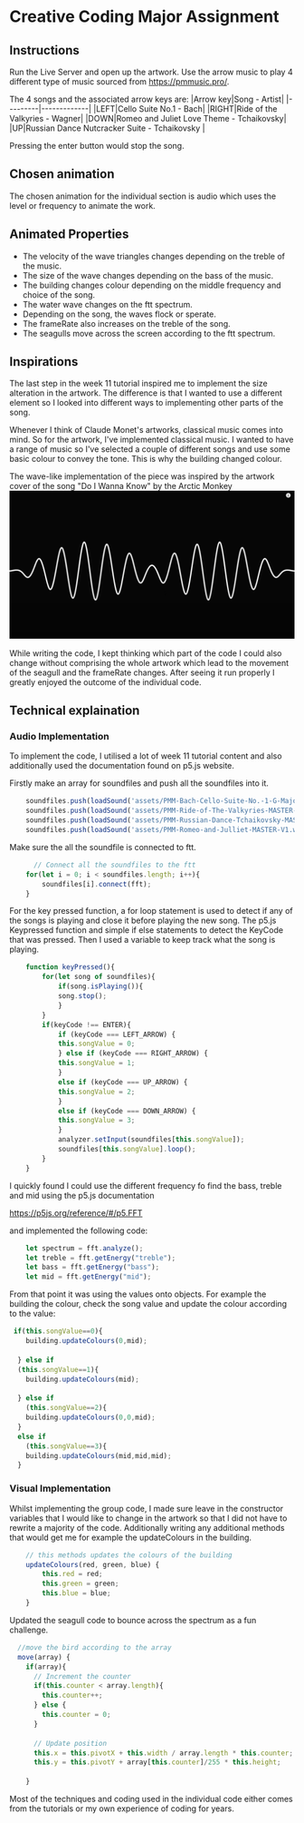 # Creative Coding Major Assignment

## Instructions

Run the Live Server and open up the artwork.
Use the arrow music to play 4 different type of music sourced from <https://pmmusic.pro/>.

The 4 songs and the associated arrow keys are:
|Arrow key|Song - Artist|
|---------|-------------|
|LEFT|Cello Suite No.1 - Bach|
|RIGHT|Ride of the Valkyries - Wagner|
|DOWN|Romeo and Juliet Love Theme - Tchaikovsky|
|UP|Russian Dance Nutcracker Suite - Tchaikovsky |

Pressing the enter button would stop the song.

## Chosen animation

The chosen animation for the individual section is audio which uses the level or frequency to animate the work.

## Animated Properties

- The velocity of the wave triangles changes depending on the treble of the music.
- The size of the wave changes depending on the bass of the music.
- The building changes colour depending on the middle frequency and choice of the song.
- The water wave changes on the ftt spectrum.
- Depending on the song, the waves flock or sperate.
- The frameRate also increases on the treble of the song.
- The seagulls move across the screen according to the ftt spectrum.

## Inspirations

The last step in the week 11 tutorial inspired me to implement the size alteration in the artwork. The difference is that I wanted to use a different element so I looked into different ways to implementing other parts of the song.

Whenever I think of Claude Monet's artworks, classical music comes into mind. So for the artwork, I've implemented classical music. I wanted to have a range of music so I've selected a couple of different songs and use some basic colour to convey the tone. This is why the building changed colour.

The wave-like implementation of the piece was inspired by the artwork cover of the song "Do I Wanna Know" by the Arctic Monkey
![Arctic Monkey Music Video](inspirations/ArcticMonkeys.PNG)

While writing the code, I kept thinking which part of the code I could also change without comprising the whole artwork which lead to the movement of the seagull and the frameRate changes.
After seeing it run properly I greatly enjoyed the outcome of the individual code.

## Technical explaination

### Audio Implementation

To implement the code, I utilised a lot of week 11 tutorial content and also additionally used the documentation found on p5.js website.

Firstly make an array for soundfiles and push all the soundfiles into it.

``` js
    soundfiles.push(loadSound('assets/PMM-Bach-Cello-Suite-No.-1-G-Major-MASTER_V1.wav'));
    soundfiles.push(loadSound('assets/PMM-Ride-of-The-Valkyries-MASTER-V1.wav'));
    soundfiles.push(loadSound('assets/PMM-Russian-Dance-Tchaikovsky-MASTER-V1.wav'));
    soundfiles.push(loadSound('assets/PMM-Romeo-and-Julliet-MASTER-V1.wav'));
```

Make sure the all the soundfile is connected to ftt.

``` js
      // Connect all the soundfiles to the ftt
    for(let i = 0; i < soundfiles.length; i++){
        soundfiles[i].connect(fft);
    }
```

For the key pressed function, a for loop statement is used to detect if any of the songs is playing and close it before playing the new song. The p5.js Keypressed function and simple if else statements to detect the KeyCode that was pressed. Then I used a variable to keep track what the song is playing.

``` js
    function keyPressed(){
        for(let song of soundfiles){
            if(song.isPlaying()){
            song.stop();
            }
        }
        if(keyCode !== ENTER){
            if (keyCode === LEFT_ARROW) {
            this.songValue = 0;
            } else if (keyCode === RIGHT_ARROW) {
            this.songValue = 1;
            }
            else if (keyCode === UP_ARROW) {
            this.songValue = 2;
            }
            else if (keyCode === DOWN_ARROW) {
            this.songValue = 3;
            }
            analyzer.setInput(soundfiles[this.songValue]);
            soundfiles[this.songValue].loop();
        }
    }
```

I quickly found I could use the different frequency fo find the bass, treble and mid using the p5.js documentation

<https://p5js.org/reference/#/p5.FFT>

and implemented the following code:

``` js
    let spectrum = fft.analyze();
    let treble = fft.getEnergy("treble");
    let bass = fft.getEnergy("bass");
    let mid = fft.getEnergy("mid");
```

From that point it was using the values onto objects. For example the building the colour, check the song value and update the colour according to the value:

``` js
 if(this.songValue==0){
    building.updateColours(0,mid);
    
  } else if 
  (this.songValue==1){
    building.updateColours(mid);
    
  } else if
    (this.songValue==2){
    building.updateColours(0,0,mid);
  }
  else if
    (this.songValue==3){
    building.updateColours(mid,mid,mid);
  }
```

### Visual Implementation

Whilst implementing the group code, I made sure leave in the constructor variables that I would like to change in the artwork so that I did not have to rewrite a majority of the code. Additionally writing any additional methods that would get me for example the updateColours in the building.

``` js
    // this methods updates the colours of the building
    updateColours(red, green, blue) {
        this.red = red;
        this.green = green;
        this.blue = blue;
    }
```

Updated the seagull code to bounce across the spectrum as a fun challenge.

``` js
  //move the bird according to the array
  move(array) {
    if(array){
      // Increment the counter
      if(this.counter < array.length){
        this.counter++;
      } else {
        this.counter = 0;
      }
  
      // Update position
      this.x = this.pivotX + this.width / array.length * this.counter;
      this.y = this.pivotY + array[this.counter]/255 * this.height;

    }
```

Most of the techniques and coding used in the individual code either comes from the tutorials or my own experience of coding for years.

